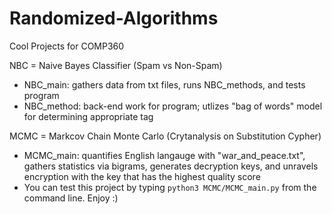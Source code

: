 # Randomized-Algorithms
Cool Projects for COMP360

NBC = Naive Bayes Classifier (Spam vs Non-Spam)
- NBC_main: gathers data from txt files, runs NBC_methods, and tests program
- NBC_method: back-end work for program; utlizes "bag of words" model for determining appropriate tag

MCMC = Markcov Chain Monte Carlo (Crytanalysis on Substitution Cypher)
- MCMC_main: quantifies English langauge with "war_and_peace.txt", gathers statistics via bigrams, generates decryption keys, and unravels encryption with the key that has the highest quality score
- You can test this project by typing ```python3 MCMC/MCMC_main.py``` from the command line. Enjoy :)
